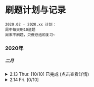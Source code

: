 

# 刷题计划与记录
```
2020.02 - 2020.xx 计划：
周中每天刷10道题  
周末不刷题，只做总结和复习~
```
### 2020年
##### 二月
<details>
<summary>2.13 Thur. [10/10] 已完成 (点击查看详情)</summary>

- [x] 82. Remove Duplicates from Sorted List II  
- [x] Google | Remove Duplicates from Unsorted Array
- [x] 316. Remove Duplicate Letters
- [x] 360. Sort Transformed Array
- [x] 16. 3Sum Closest
- [x] 259.ThreeSumSmaller
- [x] 713. Subarray Product Less Than K
- [x] 152. Maximum Product Subarray
- [x] 325. Maximum Size Subarray Sum Equals k
- [x] 560. Subarray Sum Equals K
</details>  

<details>
<summary>2.14 Fri. [0/10]</summary>

- [ ] 1099. Two Sum Less Than K
- [ ] 198. House Robber
- [ ] 213. House Robber II
- [ ] 337. House Robber III
- [ ] 256. Paint House
- [ ] 265. paint house ii
- [ ] 238. Product of Array Except Self
- [ ] 628. Maximum Product of Three Numbers
- [ ] 974. Subarray Sums Divisible by K
- [ ] 75. Sort Colors
</details>